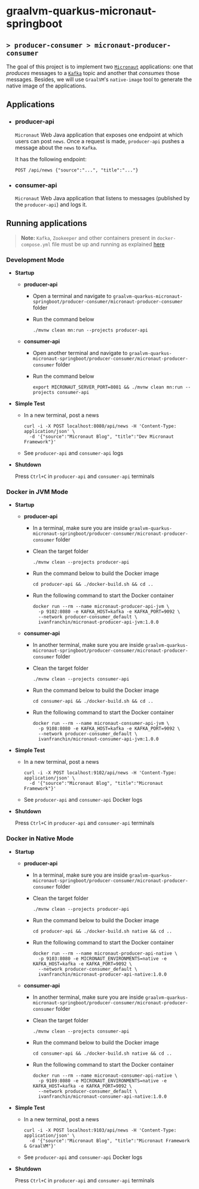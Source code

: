 # graalvm-quarkus-micronaut-springboot
## `> producer-consumer > micronaut-producer-consumer`

The goal of this project is to implement two [`Micronaut`](https://micronaut.io/) applications: one that _produces_ messages to a [`Kafka`](https://kafka.apache.org/) topic and another that _consumes_ those messages. Besides, we will use `GraalVM`'s `native-image` tool to generate the native image of the applications.

## Applications

- ### producer-api

  `Micronaut` Web Java application that exposes one endpoint at which users can post `news`. Once a request is made, `producer-api` pushes a message about the `news` to `Kafka`.

  It has the following endpoint:
  ```
  POST /api/news {"source":"...", "title":"..."}
  ```

- ### consumer-api

  `Micronaut` Web Java application that listens to messages (published by the `producer-api`) and logs it.

## Running applications

> **Note:** `Kafka`, `Zookeeper` and other containers present in `docker-compose.yml` file must be up and running as explained [here](https://github.com/ivangfr/graalvm-quarkus-micronaut-springboot/tree/master/producer-consumer#start-environment)

### Development Mode

- **Startup**

  - **producer-api**

    - Open a terminal and navigate to `graalvm-quarkus-micronaut-springboot/producer-consumer/micronaut-producer-consumer` folder

    - Run the command below
      ```
      ./mvnw clean mn:run --projects producer-api
      ```

  - **consumer-api**

    - Open another terminal and navigate to `graalvm-quarkus-micronaut-springboot/producer-consumer/micronaut-producer-consumer` folder

    - Run the command below
      ```
      export MICRONAUT_SERVER_PORT=8081 && ./mvnw clean mn:run --projects consumer-api
      ```

- **Simple Test**

  - In a new terminal, post a news
    ```
    curl -i -X POST localhost:8080/api/news -H 'Content-Type: application/json' \
      -d '{"source":"Micronaut Blog", "title":"Dev Micronaut Framework"}'
    ```

  - See `producer-api` and `consumer-api` logs

- **Shutdown**

  Press `Ctrl+C` in `producer-api` and `consumer-api` terminals

### Docker in JVM Mode

- **Startup**

  - **producer-api**

    - In a terminal, make sure you are inside `graalvm-quarkus-micronaut-springboot/producer-consumer/micronaut-producer-consumer` folder

    - Clean the target folder
      ```
      ./mvnw clean --projects producer-api
      ```

    - Run the command below to build the Docker image
      ```
      cd producer-api && ./docker-build.sh && cd ..
      ```

    - Run the following command to start the Docker container
      ```
      docker run --rm --name micronaut-producer-api-jvm \
        -p 9102:8080 -e KAFKA_HOST=kafka -e KAFKA_PORT=9092 \
        --network producer-consumer_default \
        ivanfranchin/micronaut-producer-api-jvm:1.0.0
      ```

  - **consumer-api**

    - In another terminal, make sure you are inside `graalvm-quarkus-micronaut-springboot/producer-consumer/micronaut-producer-consumer` folder

    - Clean the target folder
      ```
      ./mvnw clean --projects consumer-api
      ```

    - Run the command below to build the Docker image
      ```
      cd consumer-api && ./docker-build.sh && cd ..
      ```

    - Run the following command to start the Docker container
      ```
      docker run --rm --name micronaut-consumer-api-jvm \
        -p 9108:8080 -e KAFKA_HOST=kafka -e KAFKA_PORT=9092 \
        --network producer-consumer_default \
        ivanfranchin/micronaut-consumer-api-jvm:1.0.0
      ```

- **Simple Test**

  - In a new terminal, post a news
    ```
    curl -i -X POST localhost:9102/api/news -H 'Content-Type: application/json' \
      -d '{"source":"Micronaut Blog", "title":"Micronaut Framework"}'
    ```

  - See `producer-api` and `consumer-api` Docker logs

- **Shutdown**

  Press `Ctrl+C` in `producer-api` and `consumer-api` terminals

### Docker in Native Mode

- **Startup**

  - **producer-api**

    - In a terminal, make sure you are inside `graalvm-quarkus-micronaut-springboot/producer-consumer/micronaut-producer-consumer` folder

    - Clean the target folder
      ```
      ./mvnw clean --projects producer-api
      ```

    - Run the command below to build the Docker image
      ```
      cd producer-api && ./docker-build.sh native && cd ..
      ```

    - Run the following command to start the Docker container
      ```
      docker run --rm --name micronaut-producer-api-native \
        -p 9103:8080 -e MICRONAUT_ENVIRONMENTS=native -e KAFKA_HOST=kafka -e KAFKA_PORT=9092 \
        --network producer-consumer_default \
        ivanfranchin/micronaut-producer-api-native:1.0.0
      ```

  - **consumer-api**

    - In another terminal, make sure you are inside `graalvm-quarkus-micronaut-springboot/producer-consumer/micronaut-producer-consumer` folder

    - Clean the target folder
      ```
      ./mvnw clean --projects consumer-api
      ```

    - Run the command below to build the Docker image
      ```
      cd consumer-api && ./docker-build.sh native && cd ..
      ```

    - Run the following command to start the Docker container
      ```
      docker run --rm --name micronaut-consumer-api-native \
        -p 9109:8080 -e MICRONAUT_ENVIRONMENTS=native -e KAFKA_HOST=kafka -e KAFKA_PORT=9092 \
        --network producer-consumer_default \
        ivanfranchin/micronaut-consumer-api-native:1.0.0
      ```

- **Simple Test**

  - In a new terminal, post a news
    ```
    curl -i -X POST localhost:9103/api/news -H 'Content-Type: application/json' \
      -d '{"source":"Micronaut Blog", "title":"Micronaut Framework & GraalVM"}'
    ```

  - See `producer-api` and `consumer-api` Docker logs

- **Shutdown**

  Press `Ctrl+C` in `producer-api` and `consumer-api` terminals
